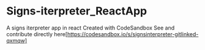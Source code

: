 # Signs-iterpreter_ReactApp
A signs iterpreter app in react
Created with CodeSandbox
See and contribute directly here[https://codesandbox.io/s/signsinterpreter-gitlinked-qxmqw]
